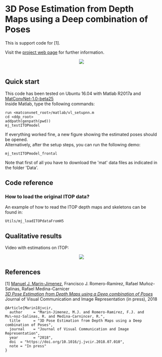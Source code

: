 # 3D Pose Estimation from Depth Maps using a Deep combination of Poses

This is support code for [1].

Visit the [project web page](http://www.uco.es/~in1majim/research/ddp.html) for further information.

<div align="center">
  <img src="https://www.uco.es/~in1majim/research/images/pipeline_ddp.jpg"><br><br>
</div>

## Quick start

This code has been tested on Ubuntu 16.04 with Matlab R2017a and [MatConvNet-1.0-beta25](http://www.vlfeat.org/matconvnet/)  
Inside Matlab, type the following commands:  

```
run <matconvnet_root>/matlab/vl_setupnn.m  
cd <ddp_root>  
addpath(genpath(pwd))  
mj_testITOPmodel  
```
If everything worked fine, a new figure showing the estimated poses should be opened.  
Alternatively, after the setup steps, you can run the following demo:  
```
mj_testITOPmodel_frontal
```

Note that first of all you have to download the 'mat' data files as indicated in the folder 'Data'.

## Code reference

### How to load the original ITOP data?

An example of how to read the ITOP depth maps and skeletons can be found in:
```
Utils/mj_loadITOPdataFromH5
```

## Qualitative results

Video with estimations on ITOP:  
<div align="center">
<a href="https://www.youtube.com/watch?v=4gPI-GOf9wg" alt="Watch video" title="Watch video">
<img src="https://img.youtube.com/vi/4gPI-GOf9wg/0.jpg">
</a>
</div>

## References

[1] [Manuel J. Marin-Jimenez](http://www.uco.es/~in1majim/), Francisco J. Romero-Ramirez, Rafael Muñoz-Salinas, Rafael Medina-Carnicer  
[*3D Pose Estimation from Depth Maps using a Deep combination of Poses*](https://arxiv.org/abs/1807.05389)  
Journal of Visual Communication and Image Representation (in press), 2018
```
@Article{Marin18jvcir,
  author     = "Marin-Jimenez, M.J. and Romero-Ramirez, F.J. and Mu\~noz-Salinas, R. and Medina-Carnincer, R.",
  title      = "3D Pose Estimation from Depth Maps using a Deep combination of Poses",
  journal    = "Journal of Visual Communication and Image Representation",
  year       = "2018",
  doi  = "https://doi.org/10.1016/j.jvcir.2018.07.010",
  note = "In press"
}
```
